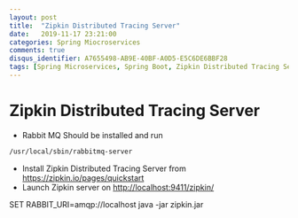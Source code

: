 ```yaml
---
layout: post
title:  "Zipkin Distributed Tracing Server"
date:   2019-11-17 23:21:00
categories: Spring Miocroservices
comments: true
disqus_identifier: A7655498-AB9E-40BF-A0D5-E5C6DE6BBF28
tags: [Spring Microservices, Spring Boot, Zipkin Distributed Tracing Server]
---
```


# Zipkin Distributed Tracing Server

* Rabbit MQ Should be installed and run
```sh
/usr/local/sbin/rabbitmq-server
```
* Install Zipkin Distributed Tracing Server from
<https://zipkin.io/pages/quickstart>
* Launch Zipkin server on
<http://localhost:9411/zipkin/>


SET RABBIT_URI=amqp://localhost java -jar zipkin.jar
